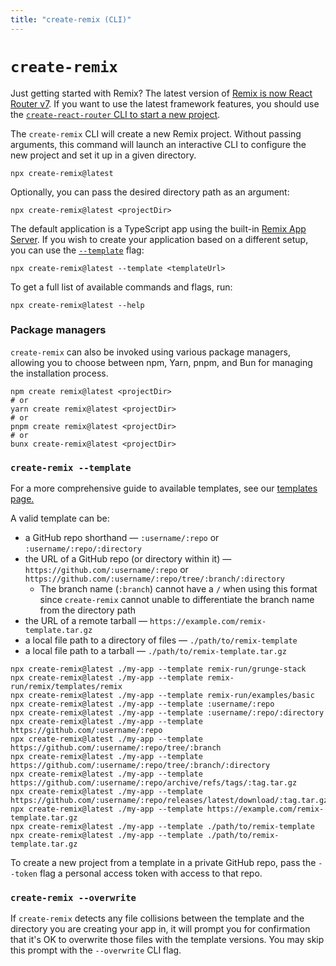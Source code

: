```yaml
---
title: "create-remix (CLI)"
---
```


# `create-remix`

<docs-warning>Just getting started with Remix? The latest version of [Remix is now React Router v7][remix-now-react-router]. If you want to use the latest framework features, you should use the [`create-react-router` CLI to start a new project][create-react-router].</docs-warning>

The `create-remix` CLI will create a new Remix project. Without passing arguments, this command will launch an interactive CLI to configure the new project and set it up in a given directory.

```shellscript nonumber
npx create-remix@latest
```

Optionally, you can pass the desired directory path as an argument:

```shellscript nonumber
npx create-remix@latest <projectDir>
```

The default application is a TypeScript app using the built-in [Remix App Server][remix-app-server]. If you wish to create your application based on a different setup, you can use the [`--template`][template-flag-hash-link] flag:

```shellscript nonumber
npx create-remix@latest --template <templateUrl>
```

To get a full list of available commands and flags, run:

```shellscript nonumber
npx create-remix@latest --help
```

### Package managers

`create-remix` can also be invoked using various package managers, allowing you to choose between npm, Yarn, pnpm, and Bun for managing the installation process.

```shellscript nonumber
npm create remix@latest <projectDir>
# or
yarn create remix@latest <projectDir>
# or
pnpm create remix@latest <projectDir>
# or
bunx create-remix@latest <projectDir>
```

### `create-remix --template`

For a more comprehensive guide to available templates, see our [templates page.][templates]

A valid template can be:

- a GitHub repo shorthand — `:username/:repo` or `:username/:repo/:directory`
- the URL of a GitHub repo (or directory within it) — `https://github.com/:username/:repo` or `https://github.com/:username/:repo/tree/:branch/:directory`
  - The branch name (`:branch`) cannot have a `/` when using this format since `create-remix` cannot unable to differentiate the branch name from the directory path
- the URL of a remote tarball — `https://example.com/remix-template.tar.gz`
- a local file path to a directory of files — `./path/to/remix-template`
- a local file path to a tarball — `./path/to/remix-template.tar.gz`

```shellscript nonumber
npx create-remix@latest ./my-app --template remix-run/grunge-stack
npx create-remix@latest ./my-app --template remix-run/remix/templates/remix
npx create-remix@latest ./my-app --template remix-run/examples/basic
npx create-remix@latest ./my-app --template :username/:repo
npx create-remix@latest ./my-app --template :username/:repo/:directory
npx create-remix@latest ./my-app --template https://github.com/:username/:repo
npx create-remix@latest ./my-app --template https://github.com/:username/:repo/tree/:branch
npx create-remix@latest ./my-app --template https://github.com/:username/:repo/tree/:branch/:directory
npx create-remix@latest ./my-app --template https://github.com/:username/:repo/archive/refs/tags/:tag.tar.gz
npx create-remix@latest ./my-app --template https://github.com/:username/:repo/releases/latest/download/:tag.tar.gz
npx create-remix@latest ./my-app --template https://example.com/remix-template.tar.gz
npx create-remix@latest ./my-app --template ./path/to/remix-template
npx create-remix@latest ./my-app --template ./path/to/remix-template.tar.gz
```

<aside aria-label="Private GitHub repo templates">
<docs-info>

To create a new project from a template in a private GitHub repo, pass the `--token` flag a personal access token with access to that repo.

</docs-info>
</aside>

### `create-remix --overwrite`

If `create-remix` detects any file collisions between the template and the directory you are creating your app in, it will prompt you for confirmation that it's OK to overwrite those files with the template versions. You may skip this prompt with the `--overwrite` CLI flag.

[templates]: ../guides/templates
[remix-app-server]: ./serve
[template-flag-hash-link]: #create-remix---template
[remix-now-react-router]: https://remix.run/blog/incremental-path-to-react-19
[create-react-router]: https://reactrouter.com/start/framework/installation
